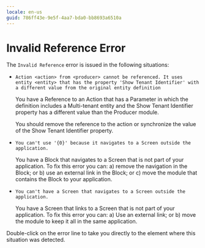 ```yaml
---
locale: en-us
guid: 786ff43e-9e5f-4aa7-bda0-bb8693a6510a
---
```


# Invalid Reference Error

The `Invalid Reference` error is issued in the following situations:

* `Action <action> from <producer> cannot be referenced. It uses entity <entity> that has the property 'Show Tenant Identifier' with a different value from the original entity definition`
  
    You have a Reference to an Action that has a Parameter in which the definition includes a Multi-tenant entity and the Show Tenant Identifier property has a different value than the Producer module.

    You should remove the reference to the action or synchronize the value of the Show Tenant Identifier property.

* `You can't use '{0}' because it navigates to a Screen outside the application.`

    You have a Block that navigates to a Screen that is not part of your application. To fix this error you can: a) remove the navigation in the Block; or b) use an external link in the Block; or c) move the module that contains the Block to your application.

* `You can't have a Screen that navigates to a Screen outside the application.`

    You have a Screen that links to a Screen that is not part of your application. To fix this error you can: a) Use an external link; or b) move the module to keep it all in the same application.


Double-click on the error line to take you directly to the element where this situation was detected.
